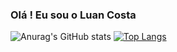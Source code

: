 ### Olá ! Eu sou o Luan Costa

![Anurag's GitHub stats](https://github-readme-stats.vercel.app/api?username=LuanC-1&show_icons=true&theme=dracula)
[![Top Langs](https://github-readme-stats.vercel.app/api/top-langs/?username=LuanC-1)](https://github.com/LuanC-1/LuanC-1)


